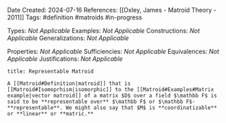 Date Created: 2024-07-16
References: [[Oxley, James - Matroid Theory - 2011]]
Tags: #definition #matroids #in-progress 

Types: <i>Not Applicable</i>
Examples: <i>Not Applicable</i>
Constructions: <i>Not Applicable</i>
Generalizations: <i>Not Applicable</i>

Properties: <i>Not Applicable</i>
Sufficiencies: <i>Not Applicable</i>
Equivalences: <i>Not Applicable</i>
Justifications: <i>Not Applicable</i>

```ad-definition
title: Representable Matroid

A [[Matroid#Definition|matroid]] that is [[Matroid#Isomoprhism|isomorphic]] to the [[Matroid#Examples#Matrix example|vector matroid]] of a matrix $D$ over a field $\mathbb F$ is said to be **representable over** $\mathbb F$ or $\mathbb F$-**representable**. We might also say that $M$ is **coordinatizable** or **linear** or **matric.**

```